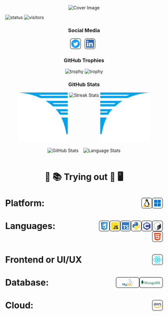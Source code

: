 <p align="center"><img src="images/header/Aniket-cover.svg" alt="Cover Image" /></p>


![status](https://img.shields.io/badge/Btw-I%20use%20Ubuntu-red)
![visitors](https://visitor-badge.laobi.icu/badge?page_id=2004_Aniket_Datta.2004mathematicsEnthusiastAniketDatta)


<h3 align="center">Social Media</h3>

<p align="center">
    <a href="https://twitter.com/2004niketdatta"><img height="34" src="images/social/twitter.svg" alt="Twitter"></a>&nbsp;&nbsp;
    <a href="https://www.linkedin.com/in/2004aniketdatta/"><img height="34" src="images/social/linkedin.svg" alt="LinkedIn"></a>&nbsp;&nbsp;
    <!-- <a href="https://raw.githubusercontent.com/Aniket-Datta/anikets-resume/main/Aniket_Datta_Resume.pdf"><img height="34" src="images/social/resume.svg" alt="Resume"></a> -->
</p>

<h3 align="center">GitHub Trophies</h3>
<div align="center">

![trophy](https://github-profile-trophy.vercel.app/?username=2004mathematicsEnthusiastAniketDatta&theme=dark_lover&no-frame=true&no-bg=true&margin-w=4&column=6&title=MultiLanguage,Joined2020,Organizations,Commits,Reviews,Followers)
![trophy](https://github-profile-trophy.vercel.app/?username=2004mathematicsEnthusiastAniketDatta&theme=dark_lover&no-frame=true&no-bg=true&margin-w=4&column=5&title=Stars,PullRequest,Repositories,Experience,Issues)

</div>
<h3 align="center">GitHub Stats</h3>
<div align="center">
    <img height="160px" width="160px" src="images/wings/Left.svg" alt="Left Wing">
    <img align="top" src="https://github-readme-streak-stats.herokuapp.com/?user=2004mathematicsEnthusiastAniketDatta&theme=windows-dark&hide_border=true" alt="Streak Stats">
    <img height="160px" width="160px" src="images/wings/Right.svg" alt="Right Wing">
    <p></p>
    <img src="https://github-readme-stats.vercel.app/api?username=2004mathematicsEnthusiastAniketDatta&show_icons=true&locale=en&theme=github_dark&hide_border=true&bg_color=000000&count_private=true" alt="GitHub Stats">
    &nbsp;&nbsp;
    <img align=top src="https://github-readme-stats.vercel.app/api/top-langs?username=2004mathematicsEnthusiastAniketDatta&show_icons=true&locale=en&theme=github_dark&hide_border=true&bg_color=000000&layout=compact&langs_count=10&hide=assembly,fortran,rust,java,r,dart,c%23,jupyter%20notebook,c%2B%2B,tex,pug" height="194.8px" alt="Language Stats">
</div>
<br>
<h1 align=center>

:open_book: :books: Trying out :closed_book: :desktop_computer:

</h1>
<h1>Platform:&nbsp;&nbsp;
    <!-- <img src="images/platform/macos.svg" height="34" alt="macOS" align=right>&nbsp;&nbsp; -->
    <img src="images/platform/windows.svg" height="34" alt="Windows" align=right>&nbsp;&nbsp;
    <img src="images/platform/linux.svg" height="34" alt="Linux" align=right>&nbsp;&nbsp;
</h1>

<h1>Languages:&nbsp;&nbsp;
    <img src="images/pl/bash.svg" height="34" alt="Bash" align=right>&nbsp;&nbsp;
    <img src="images/pl/c.svg" height="34" alt="C" align=right>&nbsp;&nbsp;
    <img src="images/pl/python.svg" height="34" alt="Python" align=right>&nbsp;&nbsp;
    <img src="images/frontend/ts.svg" height="34" alt="TS" align=right>&nbsp;&nbsp;
    <img src="images/frontend/js.svg" height="34" alt="JS" align=right>&nbsp;&nbsp;
    <img src="images/frontend/css.svg" height="34" alt="CSS" align=right>&nbsp;&nbsp;
    <img src="images/frontend/html.svg" height="34" alt="HTML" align=right>&nbsp;&nbsp;
</h1>

<h1>Frontend or UI/UX
    <img src="images/frontend/react.svg" height="34" alt="React" align=right>&nbsp;&nbsp;
</h1>

<!-- <h1>Backend:&nbsp;&nbsp;
    <img src="images/backend/fastapi.svg" height="34" alt="FastAPI" align=right>&nbsp;&nbsp;
    <img src="images/backend/express.svg" height="34" alt="Express" align=right>&nbsp;&nbsp;
    <img src="images/backend/node.svg" height="34" alt="Node" align=right>&nbsp;&nbsp;
</h1> -->

<h1>Database:&nbsp;&nbsp;
    <img src="images/db/mongodb.svg" height="34" alt="MongoDB" align=right>
    <img src="images/db/mysql.svg" height="34" alt="MySQL" align=right>&nbsp;&nbsp;
</h1>

<h1>Cloud:&nbsp;&nbsp;
    <img src="images/cloud/aws.svg" height="34" alt="Amazon Web Services" align=right>&nbsp;&nbsp;
</h1>

<!-- <h1>DevOps:&nbsp;&nbsp;
    <img src="images/cloud/kubernetes.svg" height="34" alt="Kubernetes" align=right>&nbsp;&nbsp;
    <img src="images/cloud/docker.svg" height="34" alt="Docker" align=right>&nbsp;&nbsp;
    <img src="images/cloud/jenkins.svg" height="34" alt="Jenkins" align=right>&nbsp;&nbsp;
    <img src="images/cloud/github.svg" height="34" alt="GitHub" align=right>&nbsp;&nbsp;
    <img src="images/cloud/git.svg" height="34" alt="Git" align=right>&nbsp;&nbsp;
</h1> -->
<br><br/>
<!-- <h1 align=center>Experience</h1>

<!-- <div align=center>

| Role               | Organisation                                        | Time Period        | Type       |
| ------------------ | --------------------------------------------------- | ------------------ | ---------- |
| Frontend Engineer |   | Jun 2023 - Present | Internship | -->

<!-- </div> --> 

<br></br>
<!-- <div align=center>
    <img src="profile-3d-contrib/profile-night-green.svg" height="500" alt="Profile 3D Contrib">
</div> -->

